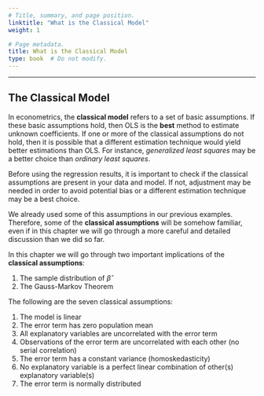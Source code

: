```yaml
---
# Title, summary, and page position.
linktitle: "What is the Classical Model"
weight: 1

# Page metadata.
title: What is the Classical Model
type: book  # Do not modify.
---
```




---

## The Classical Model

In econometrics, the **classical model** refers to a set of basic assumptions. If these basic assumptions hold, then OLS is the **best** method to estimate unknown coefficients. If one or more of the classical assumptions do not hold, then it is possible that a different estimation technique would yield better estimations than OLS. For instance, *generalized least squares* may be a better choice than *ordinary least squares*.

Before using the regression results, it is important to check if the classical assumptions are present in your data and model. If not, adjustment may be needed in order to avoid potential bias or a different estimation technique may be a best choice.

We already used some of this assumptions in our previous examples. Therefore, some of the **classical assumptions** will be somehow familiar, even if in this chapter we will go through a more careful and detailed discussion than we did so far.

In this chapter we will go through two important implications of the **classical assumptions**:

1. The sample distribution of $\hat{\beta}$
2. The Gauss-Markov Theorem

The following are the seven classical assumptions:

1. The model is linear
2. The error term has zero population mean
3. All explanatory variables are uncorrelated with the error term
4. Observations of the error term are uncorrelated with each other (no serial correlation)
5. The error term has a constant variance (homoskedasticity)
6. No explanatory variable is a perfect linear combination of other(s) explanatory variable(s)
7. The error term is normally distributed